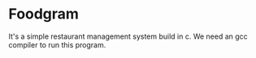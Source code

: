 # Foodgram
It's a simple restaurant management system build in c. 
We need an gcc compiler to run this program.

